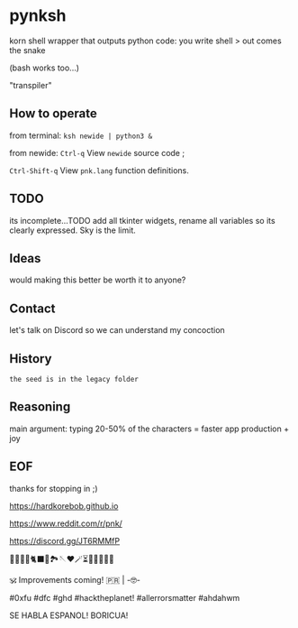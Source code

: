 # pynksh

korn shell wrapper that outputs python code: you write shell > out comes the snake

(bash works too...)

"transpiler"

## How to operate

from terminal: `ksh newide | python3 &`

from newide: `Ctrl-q` View `newide` source code ;

`Ctrl-Shift-q` View `pnk.lang` function definitions.

## TODO 

its incomplete...TODO add all tkinter widgets, rename all variables so its clearly expressed. Sky is the limit.


## Ideas

would making this better be worth it to anyone? 


## Contact

let's talk on Discord so we can understand my concoction


## History
`the seed is in the legacy folder`


## Reasoning

main argument: typing 20-50% of the characters = faster app production + joy


## EOF

thanks for stopping in ;)

https://hardkorebob.github.io

https://www.reddit.com/r/pnk/

https://discord.gg/JT6RMMfP

🐡🐧🐍🐚🐈‍⬛🦤🏞🪡♥️🪄⏳️🎲🎯🧩🏅🎉

🕉 Improvements coming! 🇵🇷 | -🤓-

#0xfu #dfc #ghd #hacktheplanet! #allerrorsmatter #ahdahwm

SE HABLA ESPANOL! BORICUA!
